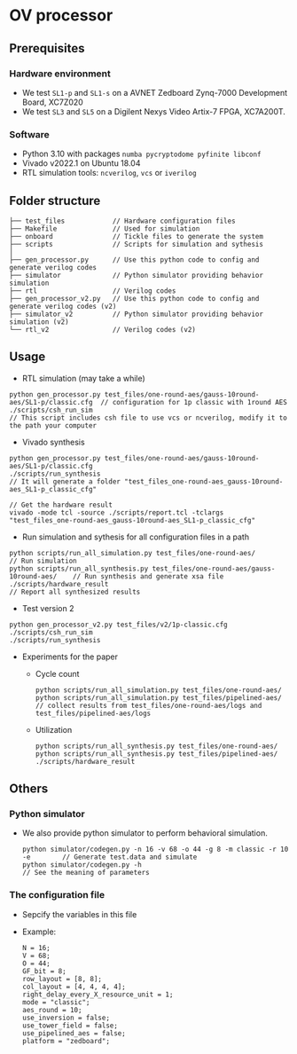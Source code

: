 # OV processor

## Prerequisites

### Hardware environment

- We test `SL1-p` and `SL1-s` on a AVNET Zedboard Zynq-7000 Development Board, XC7Z020
- We test `SL3` and `SL5` on a Digilent Nexys Video Artix-7 FPGA, XC7A200T.

### Software

- Python 3.10 with packages `numba pycryptodome pyfinite libconf`
- Vivado v2022.1 on Ubuntu 18.04
- RTL simulation tools: `ncverilog`, `vcs` or `iverilog`

## Folder structure

```
├── test_files            // Hardware configuration files
├── Makefile              // Used for simulation
├── onboard               // Tickle files to generate the system
├── scripts               // Scripts for simulation and sythesis
│
├── gen_processor.py      // Use this python code to config and generate verilog codes
├── simulator             // Python simulator providing behavior simulation
├── rtl                   // Verilog codes
├── gen_processor_v2.py   // Use this python code to config and generate verilog codes (v2)
├── simulator_v2          // Python simulator providing behavior simulation (v2)
└── rtl_v2                // Verilog codes (v2)
```

## Usage

- RTL simulation (may take a while)

```
python gen_processor.py test_files/one-round-aes/gauss-10round-aes/SL1-p/classic.cfg  // configuration for 1p classic with 1round AES
./scripts/csh_run_sim                                                                 // This script includes csh file to use vcs or ncverilog, modify it to the path your computer
```

- Vivado synthesis

```
python gen_processor.py test_files/one-round-aes/gauss-10round-aes/SL1-p/classic.cfg
./scripts/run_synthesis
// It will generate a folder "test_files_one-round-aes_gauss-10round-aes_SL1-p_classic_cfg"

// Get the hardware result
vivado -mode tcl -source ./scripts/report.tcl -tclargs "test_files_one-round-aes_gauss-10round-aes_SL1-p_classic_cfg"
```

- Run simulation and sythesis for all configuration files in a path

```
python scripts/run_all_simulation.py test_files/one-round-aes/                     // Run simulation
python scripts/run_all_synthesis.py test_files/one-round-aes/gauss-10round-aes/    // Run synthesis and generate xsa file
./scripts/hardware_result                                                          // Report all synthesized results
```

- Test version 2

```
python gen_processor_v2.py test_files/v2/1p-classic.cfg
./scripts/csh_run_sim
./scripts/run_synthesis
```

- Experiments for the paper
	- Cycle count
		
		```
		python scripts/run_all_simulation.py test_files/one-round-aes/
		python scripts/run_all_simulation.py test_files/pipelined-aes/
		// collect results from test_files/one-round-aes/logs and test_files/pipelined-aes/logs
		```
	
	- Utilization

		```
		python scripts/run_all_synthesis.py test_files/one-round-aes/
		python scripts/run_all_synthesis.py test_files/pipelined-aes/
		./scripts/hardware_result
		```

## Others

### Python simulator

- We also provide python simulator to perform behavioral simulation.

	```
	python simulator/codegen.py -n 16 -v 68 -o 44 -g 8 -m classic -r 10  -e        // Generate test.data and simulate
	python simulator/codegen.py -h                                                 // See the meaning of parameters
	```

### The configuration file

- Sepcify the variables in this file
- Example:

	```
	N = 16;
	V = 68;
	O = 44;
	GF_bit = 8;
	row_layout = [8, 8];
	col_layout = [4, 4, 4, 4];
	right_delay_every_X_resource_unit = 1;
	mode = "classic";
	aes_round = 10;
	use_inversion = false;
	use_tower_field = false;
	use_pipelined_aes = false;
	platform = "zedboard";
	```
